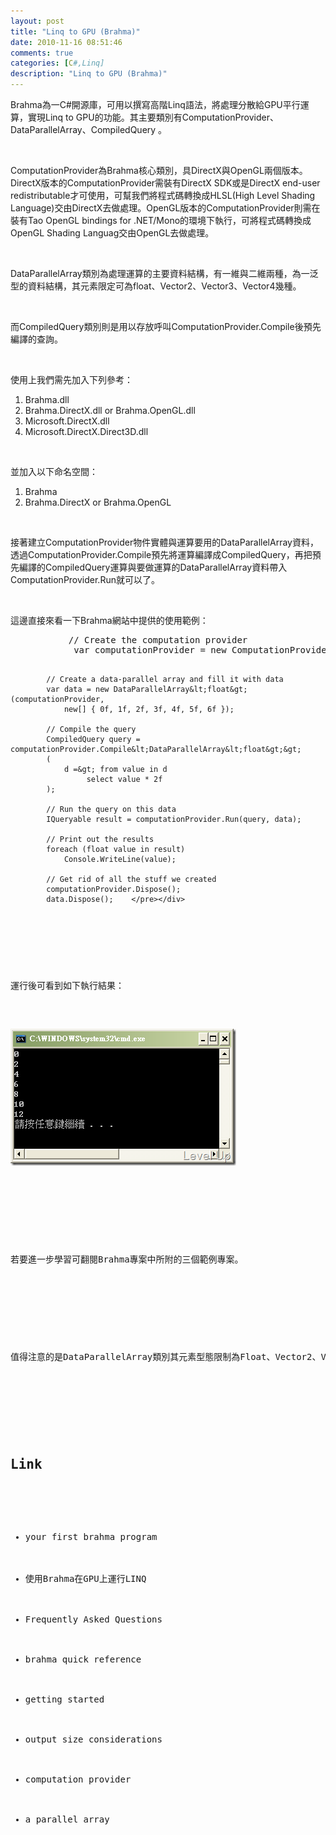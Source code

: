 ```yaml
---
layout: post
title: "Linq to GPU (Brahma)"
date: 2010-11-16 08:51:46
comments: true
categories: [C#,Linq]
description: "Linq to GPU (Brahma)"
---
```

<p>Brahma為一C#開源庫，可用以撰寫高階Linq語法，將處理分散給GPU平行運算，實現Linq to GPU的功能。其主要類別有ComputationProvider、DataParallelArray、CompiledQuery 。</p>  <p> </p>  <p>ComputationProvider為Brahma核心類別，具DirectX與OpenGL兩個版本。DirectX版本的ComputationProvider需裝有DirectX SDK或是DirectX end-user redistributable才可使用，可幫我們將程式碼轉換成HLSL(High Level Shading Language)交由DirectX去做處理。OpenGL版本的ComputationProvider則需在裝有Tao OpenGL bindings for .NET/Mono的環境下執行，可將程式碼轉換成OpenGL Shading Languag交由OpenGL去做處理。</p>  <p> </p>  <p>DataParallelArray類別為處理運算的主要資料結構，有一維與二維兩種，為一泛型的資料結構，其元素限定可為float、Vector2、Vector3、Vector4幾種。</p>  <p> </p>  <p>而CompiledQuery類別則是用以存放呼叫ComputationProvider.Compile後預先編譯的查詢。 </p>  <p> </p>  <p>使用上我們需先加入下列參考：</p>  <ol>   <li>Brahma.dll</li>    <li>Brahma.DirectX.dll or Brahma.OpenGL.dll</li>    <li>Microsoft.DirectX.dll</li>    <li>Microsoft.DirectX.Direct3D.dll </li> </ol>  <p> </p>  <p>並加入以下命名空間：</p>  <ol>   <li>Brahma</li>    <li>Brahma.DirectX or Brahma.OpenGL</li> </ol>  <p> </p>  <p>接著建立ComputationProvider物件實體與運算要用的DataParallelArray資料，透過ComputationProvider.Compile預先將運算編譯成CompiledQuery，再把預先編譯的CompiledQuery運算與要做運算的DataParallelArray資料帶入ComputationProvider.Run就可以了。 </p>  <p> </p>  <p>這邊直接來看一下Brahma網站中提供的使用範例： </p>  <div style="padding-bottom: 0px; margin: 0px; padding-left: 0px; padding-right: 0px; display: inline; float: none; padding-top: 0px" id="scid:812469c5-0cb0-4c63-8c15-c81123a09de7:b6bc1c0a-0cb7-452f-a05b-ca28519691d0" class="wlWriterSmartContent"><pre name="code" class="c#">           // Create the computation provider
            var computationProvider = new ComputationProvider(); 

            // Create a data-parallel array and fill it with data
            var data = new DataParallelArray&lt;float&gt;(computationProvider,
                new[] { 0f, 1f, 2f, 3f, 4f, 5f, 6f }); 

            // Compile the query
            CompiledQuery query = computationProvider.Compile&lt;DataParallelArray&lt;float&gt;&gt;
            (
                d =&gt; from value in d
                     select value * 2f
            ); 

            // Run the query on this data
            IQueryable result = computationProvider.Run(query, data); 

            // Print out the results
            foreach (float value in result)
                Console.WriteLine(value); 

            // Get rid of all the stuff we created
            computationProvider.Dispose();
            data.Dispose();    </pre></div>

<p> </p>

<p>運行後可看到如下執行結果：</p>

<p><img style="border-bottom: 0px; border-left: 0px; border-top: 0px; border-right: 0px" border="0" alt="2010-11-16_173821" src="\images\posts\19495\2010-11-16_173821_thumb.png" width="361" height="219" /> </p>

<p> </p>

<p>若要進一步學習可翻閱Brahma專案中所附的三個範例專案。 </p>

<p> </p>

<p>值得注意的是DataParallelArray類別其元素型態限制為Float、Vector2、Vector3、與Vector4，其中Vector型態的成員是w、x、y、z等屬性，主要用於座標上的處理，而float則是做其它的運算，由於有這樣的限制，所以Brahma感覺並不能很容易的將我們一般的處理送給GPU運算，Brahma在使用上也許被定位專門用來處理繪圖運算。</p>

<p> </p>

<h2>Link</h2>

<ul>
  <li>your first brahma program</li>

  <li>使用Brahma在GPU上運行LINQ</li>

  <li>Frequently Asked Questions</li>

  <li>brahma quick reference</li>

  <li>getting started</li>

  <li>output size considerations</li>

  <li>computation provider</li>

  <li>a parallel array</li>
</ul>